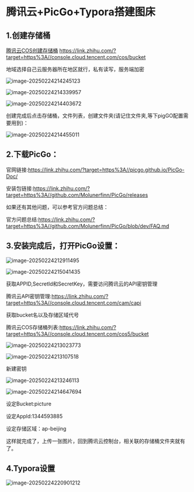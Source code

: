 # 腾讯云+PicGo+Typora搭建图床

## 1.创建存储桶

[腾讯云COS创建存储桶](https://link.zhihu.com/?target=https%3A//console.cloud.tencent.com/cos/bucket) https://link.zhihu.com/?target=https%3A//console.cloud.tencent.com/cos/bucket

地域选择自己云服务器所在地区就行，私有读写，服务端加密

![image-20250224214245123](https://picture-1344593885.cos.ap-beijing.myqcloud.com/image-20250224214245123.png)

![image-20250224214339957](https://picture-1344593885.cos.ap-beijing.myqcloud.com/image-20250224214339957.png)

![image-20250224214403672](https://picture-1344593885.cos.ap-beijing.myqcloud.com/image-20250224214403672.png)

创建完成后点击存储桶，文件列表，创建文件夹(请记住文件夹,等下pigGO配置需要用到)：

![image-20250224214455011](https://picture-1344593885.cos.ap-beijing.myqcloud.com/image-20250224214455011.png)

## 2.下载PicGo：

官网链接:https://link.zhihu.com/?target=https%3A//picgo.github.io/PicGo-Doc/

安装包链接:https://link.zhihu.com/?target=https%3A//github.com/Molunerfinn/PicGo/releases

如果还有其他问题，可以参考官方问题总结：

官方问题总结:https://link.zhihu.com/?target=https%3A//github.com/Molunerfinn/PicGo/blob/dev/FAQ.md



## 3.安装完成后，打开PicGo设置：

![image-20250224212911495](https://picture-1344593885.cos.ap-beijing.myqcloud.com/image-20250224212911495.png)

![image-20250224215041435](https://picture-1344593885.cos.ap-beijing.myqcloud.com/image-20250224215041435.png)

获取APPID,SecretId和SecretKey，需要访问腾讯云的API密钥管理

腾讯云API密钥管理:https://link.zhihu.com/?target=https%3A//console.cloud.tencent.com/cam/capi

获取bucket名以及存储区域代号

腾讯云COS存储桶列表:https://link.zhihu.com/?target=https%3A//console.cloud.tencent.com/cos5/bucket

![image-20250224213023773](https://picture-1344593885.cos.ap-beijing.myqcloud.com/image-20250224213023773.png)

![image-20250224213107518](https://picture-1344593885.cos.ap-beijing.myqcloud.com/image-20250224213107518.png)

新建密钥

![image-20250224213246113](https://picture-1344593885.cos.ap-beijing.myqcloud.com/image-20250224213246113.png)

![image-20250224214647694](https://picture-1344593885.cos.ap-beijing.myqcloud.com/image-20250224214647694.png)

设定Bucket:picture

设定Appld:1344593885

设定存储区域：ap-beijing



这样就完成了，上传一张图片，回到腾讯云控制台，相关联的存储桶文件夹就有了。

## 4.Typora设置

![image-20250224220901212](https://picture-1344593885.cos.ap-beijing.myqcloud.com/image-20250224220901212.png)








































